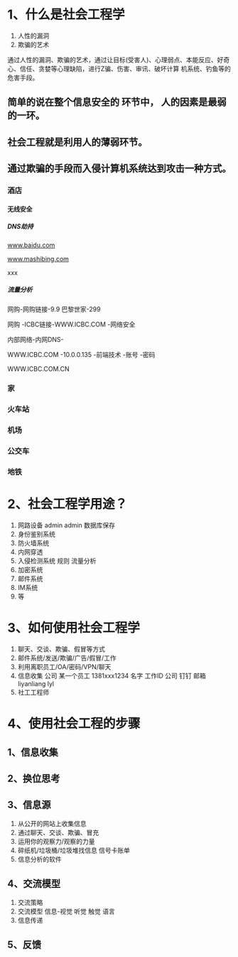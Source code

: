 # 1、什么是社会工程学

1. 人性的漏洞 
2. 欺骗的艺术

通过人性的漏洞、欺骗的艺术，通过让目标(受害人)、心理弱点、本能反应、好奇心、信任、贪婪等心理缺陷，进行Z骗、伤害、审讯、破坏计算 机系统、钓鱼等的危害手段。

## 简单的说在整个信息安全的 环节中， 人的因素是最弱的一环。

##  社会工程就是利用人的薄弱环节。

## 通过欺骗的手段而入侵计算机系统达到攻击一种方式。

### 酒店

#### 无线安全

##### DNS劫持

www.baidu.com

 www.mashibing.com 

xxx 

##### 流量分析

网购-网购链接-9.9 巴黎世家-299 

网购 -ICBC链接-WWW.ICBC.COM -网络安全

内部网络-内网DNS-

WWW.ICBC.COM -10.0.0.135 -前端技术 -账号 -密码

WWW.ICBC.COM.CN

### 家

### 火车站

### 机场

### 公交车

### 地铁

# 2、社会工程学用途？

1. 网路设备 admin admin 数据库保存
2. 身份鉴别系统
3. 防火墙系统
4. 内网穿透
5. 入侵检测系统 规则 流量分析
6. 加密系统
7. 邮件系统
8. IM系统
9. 等

# 3、如何使用社会工程学

1. 聊天、交谈、欺骗、假冒等方式 
2. 邮件系统/发送/欺骗/广告/假冒/工作 
3. 利用离职员工/OA/密码/VPN/聊天 
4. 信息收集 公司 某一个员工 1381xxx1234 名字 工作ID 公司 钉钉 邮箱 liyanliang lyl 
5. 社工工程师

# 4、使用社会工程的步骤

## 1、信息收集

## 2、换位思考

## 3、信息源

1. 从公开的网站上收集信息 
2. 通过聊天、交谈、欺骗、冒充 
3. 运用你的观察力/观察的力量 
4. 碎纸机/垃圾桶/垃圾堆找信息 信号卡账单 
5. 信息分析的软件 

## 4、交流模型

1. 交流策略 
2. 交流模型 信息-视觉 听觉 触觉 语言 
3. 信息传递 

## 5、反馈